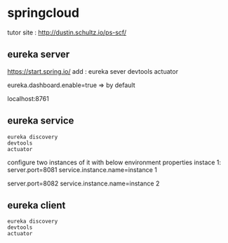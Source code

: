 # springcloud

tutor site : http://dustin.schultz.io/ps-scf/

## eureka server
https://start.spring.io/
add :
   eureka sever
   devtools
   actuator
 
eureka.dashboard.enable=true  => by default

localhost:8761
   
## eureka service
    eureka discovery
	devtools
	actuator
	
configure two instances of it with below environment properties
instace 1:
  server.port=8081
  service.instance.name=instance 1
  
  server.port=8082
  service.instance.name=instance 2
  
## eureka client
    eureka discovery
	devtools
	actuator

